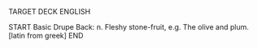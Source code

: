 TARGET DECK
ENGLISH

START
Basic
Drupe
Back: n. Fleshy stone-fruit, e.g. The olive and plum. [latin from greek]
END
